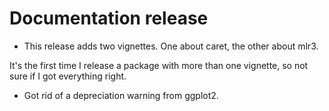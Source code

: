 # Documentation release

- This release adds two vignettes. One about caret, the other about mlr3. 

It's the first time I release a package with more than one vignette, so not sure if I got everything right.

- Got rid of a depreciation warning from ggplot2.
